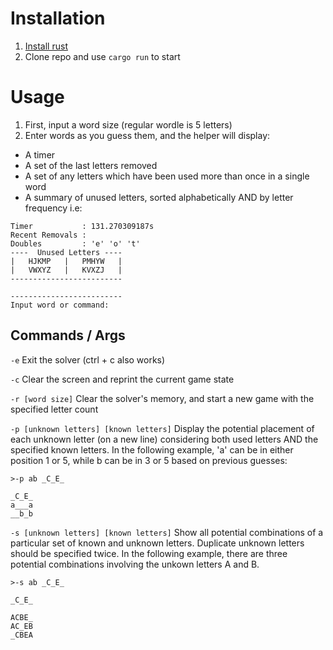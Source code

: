 # Installation
1. [Install rust](https://www.rust-lang.org/tools/install)
2. Clone repo and use `cargo run` to start

# Usage
1. First, input a word size (regular wordle is 5 letters)
2. Enter words as you guess them, and the helper will display:

- A timer
- A set of the last letters removed
- A set of any letters which have been used more than once in a single word
- A summary of unused letters, sorted alphabetically AND by letter frequency
i.e:
```
Timer           : 131.270309187s
Recent Removals : 
Doubles         : 'e' 'o' 't' 
----  Unused Letters ----
|   HJKMP   |   PMHYW   |
|   VWXYZ   |   KVXZJ   |
-------------------------

-------------------------
Input word or command: 

```

## Commands / Args

`-e` Exit the solver (ctrl + c also works)

`-c` Clear the screen and reprint the current game state

`-r [word size]` Clear the solver's memory, and start a new game with the specified letter count

`-p [unknown letters] [known letters]` Display the potential placement of each unknown letter (on a new line) considering both used letters AND the specified known letters. In the following example, 'a' can be in either position 1 or 5, while b can be in 3 or 5 based on previous guesses:

```
>-p ab _C_E_

_C_E_
a___a
__b_b
```

`-s [unknown letters] [known letters]` Show all potential combinations of a particular set of known and unknown letters. Duplicate unknown letters should be specified twice. In the following example, there are three potential combinations involving the unkown letters A and B.
```
>-s ab _C_E_

_C_E_

ACBE_
AC_EB
_CBEA
```
